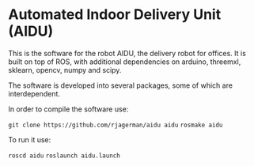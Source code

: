 Automated Indoor Delivery Unit (AIDU)
====

This is the software for the robot AIDU, the delivery robot for offices. It is built on top of ROS, with additional dependencies on arduino, threemxl, sklearn, opencv, numpy and scipy.

The software is developed into several packages, some of which are interdependent.

In order to compile the software use:

`git clone https://github.com/rjagerman/aidu aidu`
`rosmake aidu`

To run it use:

`roscd aidu`
`roslaunch aidu.launch`

